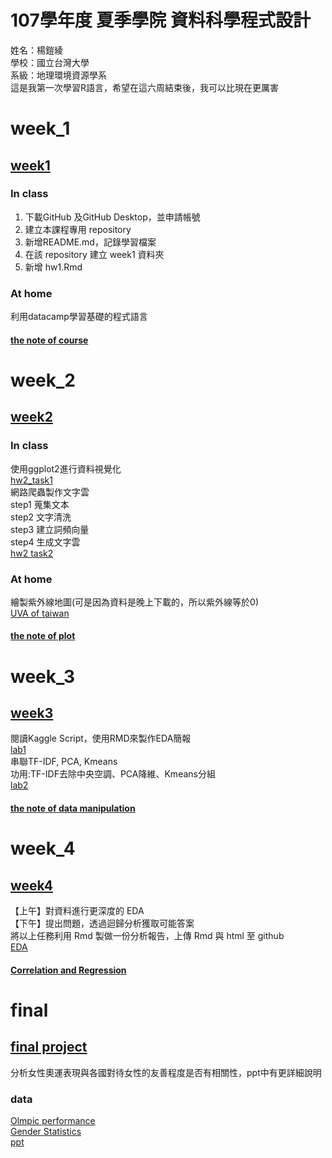 # 107學年度 夏季學院 資料科學程式設計
姓名：楊鎧綾<br />
學校：國立台灣大學<br />
系級：地理環境資源學系<br />
這是我第一次學習R語言，希望在這六周結束後，我可以比現在更厲害<br />
# week_1
## [week1](https://github.com/yangkailing/example/tree/master/week1)
### In class<br />
1. 下載GitHub 及GitHub Desktop，並申請帳號<br />
2. 建立本課程專用 repository<br />
3. 新增README.md，記錄學習檔案<br />
4. 在該 repository 建立 week1 資料夾<br />
5. 新增 hw1.Rmd<br />
### At home<br />
利用datacamp學習基礎的程式語言
#### [the note of course](https://yangkailing.github.io/example/week1/note2.html)
# week_2
## [week2](https://github.com/yangkailing/example/tree/master/week2)
### In class<br />
使用ggplot2進行資料視覺化<br />
[hw2_task1](https://yangkailing.github.io/example/week2/hw2.html)<br />
網路爬蟲製作文字雲<br />
step1 蒐集文本<br />
step2 文字清洗<br />
step3 建立詞頻向量<br />
step4 生成文字雲<br />
[hw2 task2](https://yangkailing.github.io/example/week2/task2.html)<br />
### At home<br />
繪製紫外線地圖(可是因為資料是晚上下載的，所以紫外線等於0)<br />
[UVA of taiwan](https://yangkailing.github.io/example/week2/map.html)
#### [the note of plot](https://yangkailing.github.io/example/week2/note.html)
# week_3
## [week3](https://github.com/yangkailing/example/tree/master/week3)
閱讀Kaggle Script，使用RMD來製作EDA簡報<br />
[lab1](https://yangkailing.github.io/example/week3/week3_lab1.html)<br />
串聯TF-IDF, PCA, Kmeans<br />
功用:TF-IDF去除中央空調、PCA降維、Kmeans分組<br />
[lab2](https://yangkailing.github.io/example/week3/week3_lab2.html)
#### [the note of data manipulation](https://yangkailing.github.io/example/week2/note2.html)
# week_4
## [week4](https://github.com/yangkailing/example/tree/master/week4)
【上午】對資料進行更深度的 EDA<br />
【下午】提出問題，透過迴歸分析獲取可能答案<br />
將以上任務利用 Rmd 製做一份分析報告，上傳 Rmd 與 html 至 github<br />
[EDA](https://yangkailing.github.io/example/week4/lab1.html)
####  [Correlation and Regression]()
# final
## [final project](https://antonia.shinyapps.io/new_data/)
分析女性奧運表現與各國對待女性的友善程度是否有相關性，ppt中有更詳細說明
### data
[Olmpic performance](https://www.kaggle.com/heesoo37/120-years-of-olympic-history-athletes-and-results)<br />
[Gender Statistics](https://datacatalog.worldbank.org/dataset/gender-statistics)<br />
[ppt](https://drive.google.com/open?id=1yYBlY5A_vAEzom-62EAhbcN5WWARKlN_)
